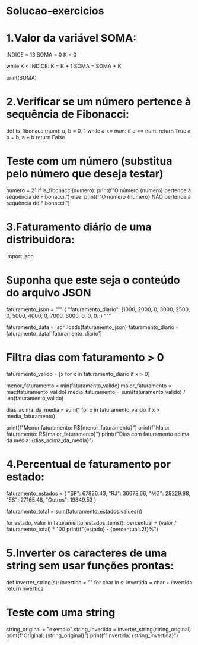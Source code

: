 # Solucao-exercicios
# 1.Valor da variável SOMA:
INDICE = 13
SOMA = 0
K = 0

while K < INDICE:
    K = K + 1
    SOMA = SOMA + K

print(SOMA)

# 2.Verificar se um número pertence à sequência de Fibonacci:
def is_fibonacci(num):
    a, b = 0, 1
    while a <= num:
        if a == num:
            return True
        a, b = b, a + b
    return False

# Teste com um número (substitua pelo número que deseja testar)
numero = 21
if is_fibonacci(numero):
    print(f"O número {numero} pertence à sequência de Fibonacci.")
else:
    print(f"O número {numero} NÃO pertence à sequência de Fibonacci.")

  # 3.Faturamento diário de uma distribuidora:
import json

# Suponha que este seja o conteúdo do arquivo JSON
faturamento_json = """
{
    "faturamento_diario": [1000, 2000, 0, 3000, 2500, 0, 5000, 4000, 0, 7000, 6000, 0, 0, 0]
}
"""

faturamento_data = json.loads(faturamento_json)
faturamento_diario = faturamento_data['faturamento_diario']

# Filtra dias com faturamento > 0
faturamento_valido = [x for x in faturamento_diario if x > 0]

menor_faturamento = min(faturamento_valido)
maior_faturamento = max(faturamento_valido)
media_faturamento = sum(faturamento_valido) / len(faturamento_valido)

dias_acima_da_media = sum(1 for x in faturamento_valido if x > media_faturamento)

print(f"Menor faturamento: R${menor_faturamento}")
print(f"Maior faturamento: R${maior_faturamento}")
print(f"Dias com faturamento acima da média: {dias_acima_da_media}")

# 4.Percentual de faturamento por estado:
faturamento_estados = {
    "SP": 67836.43,
    "RJ": 36678.66,
    "MG": 29229.88,
    "ES": 27165.48,
    "Outros": 19849.53
}

faturamento_total = sum(faturamento_estados.values())

for estado, valor in faturamento_estados.items():
    percentual = (valor / faturamento_total) * 100
    print(f"{estado} - {percentual:.2f}%")

# 5.Inverter os caracteres de uma string sem usar funções prontas:
def inverter_string(s):
    invertida = ""
    for char in s:
        invertida = char + invertida
    return invertida

# Teste com uma string
string_original = "exemplo"
string_invertida = inverter_string(string_original)
print(f"Original: {string_original}")
print(f"Invertida: {string_invertida}")

